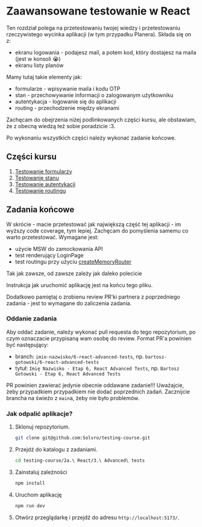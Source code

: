 # Zaawansowane testowanie w React

Ten rozdział polega na przetestowaniu twojej wiedzy i przetestowaniu rzeczywistego wycinka aplikacji (w tym przypadku Planera). Składa się on z:

- ekranu logowania - podajesz mail, a potem kod, który dostajesz na maila (jest w konsoli 😭)
- ekranu listy planów

Mamy tutaj takie elementy jak:

- formularze - wpisywanie maila i kodu OTP
- stan - przechowywanie informacji o zalogowanym użytkowniku
- autentykacja - logowanie się do aplikacji
- routing - przechodzenie między ekranami

Zachęcam do obejrzenia niżej podlinkowanych części kursu, ale obstawiam, że z obecną wiedzą też sobie poradzicie :3.

Po wykonaniu wszystkich części należy wykonać zadanie końcowe.

## Części kursu

1. [Testowanie formularzy](https://drive.google.com/drive/folders/18vvLyR0upq840auDx0_2r_tFfjosx8rd?usp=drive_link)
1. [Testowanie stanu](https://drive.google.com/drive/folders/1DTvfaLK5nE2cuP_QKuXhkC9Cl2CAzJGG?usp=drive_link)
1. [Testowanie autentykacji](https://drive.google.com/drive/folders/1d-Q6UKZgJNcypYWX39V1oIDW0ovTJYE_?usp=drive_link)
1. [Testowanie routingu](https://drive.google.com/drive/folders/1vF2anQf0zIIaCK9YP9Nm1ifLwcH_mXZH?usp=drive_link)

## Zadania końcowe

W skrócie - macie przetestować jak największą część tej aplikacji - im wyższy code coverage, tym lepiej. Zachęcam do pomyślenia samemu co warto przetestować. Wymagane jest:

- użycie MSW do zamockowania API
- test renderujący LoginPage
- test routingu przy użyciu [createMemoryRouter](https://reactrouter.com/api/data-routers/createMemoryRouter)

Tak jak zawsze, od zawsze zależy jak daleko polecicie

Instrukcja jak uruchomić aplikację jest na końcu tego pliku.

Dodatkowo pamiętaj o zrobienu review PR'ki partnera z poprzedniego zadania - jest to wymagane do zaliczenia zadania.

### Oddanie zadania

Aby oddać zadanie, należy wykonać pull requesta do tego repozytorium, po czym oznaczacie przypisaną wam osobę do review. Format PR'a powinien być następujący:

- branch: `imie-nazwisko/6-react-advanced-tests`, np. `bartosz-gotowski/6-react-advanced-tests`
- tytuł: `Imię Nazwisko - Etap 6, React Advanced Tests`, np. `Bartosz Gotowski - Etap 6, React Advanced Tests`

PR powinien zawierać jedynie obecnie oddawane zadanie!!! Uważajcie, żeby przypadkiem przypadkiem nie dodać poprzednich zadań. Zacznijcie brancha na świeżo z `main`a, żeby nie było problemów.

### Jak odpalić aplikacje?

1. Sklonuj repozytorium.

   ```sh
   git clone git@github.com:Solvro/testing-course.git
   ```

1. Przejdź do katalogu z zadaniami.

   ```sh
   cd testing-course/2a.\ React/3.\ Advanced\ tests
   ```

1. Zainstaluj zależności

   ```sh
   npm install
   ```

1. Uruchom aplikację

   ```sh
   npm run dev
   ```

1. Otwórz przeglądarkę i przejdź do adresu `http://localhost:5173/`.
